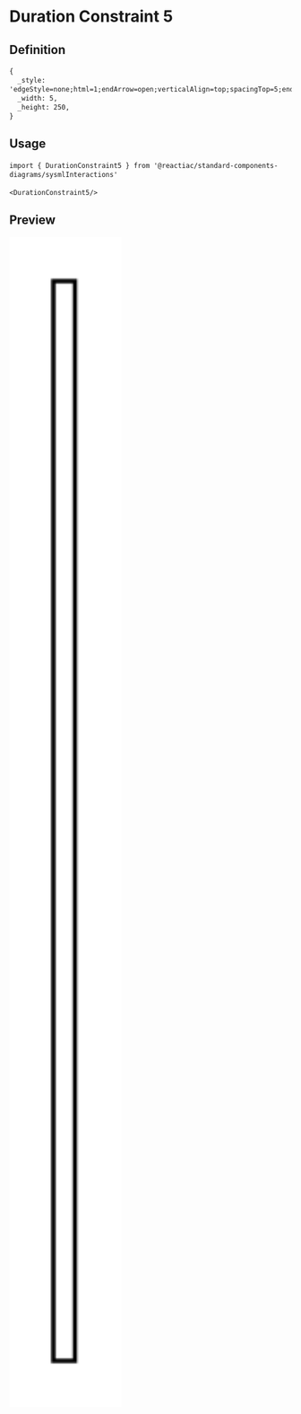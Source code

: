 # Duration Constraint 5

## Definition

```
{
  _style: 'edgeStyle=none;html=1;endArrow=open;verticalAlign=top;spacingTop=5;endSize=12;',
  _width: 5,
  _height: 250,
}
```

## Usage

```
import { DurationConstraint5 } from '@reactiac/standard-components-diagrams/sysmlInteractions'

<DurationConstraint5/>
```

## Preview

<img src="./duration-constraint-5.png" width="200"/>
